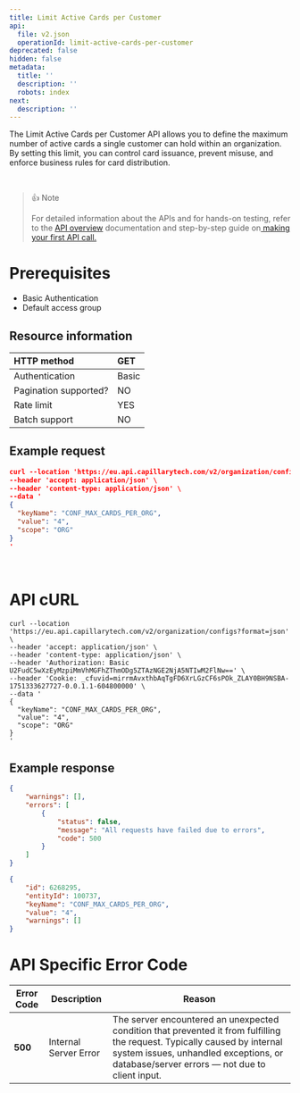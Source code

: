 ```yaml
---
title: Limit Active Cards per Customer
api:
  file: v2.json
  operationId: limit-active-cards-per-customer
deprecated: false
hidden: false
metadata:
  title: ''
  description: ''
  robots: index
next:
  description: ''
---
```

The Limit Active Cards per Customer API allows you to define the maximum number of active cards a single customer can hold within an organization. By setting this limit, you can control card issuance, prevent misuse, and enforce business rules for card distribution.

<br />

> 👍 Note
>
> For detailed information about the APIs and for hands-on testing, refer to the [API overview](https://docs.capillarytech.com/reference/apioverview) documentation and step-by-step guide on[ making your first API call.](https://docs.capillarytech.com/reference/make-your-first-api-call)

# Prerequisites

*   Basic Authentication
*   Default access group

## Resource information

| HTTP method           | GET   |
| :-------------------- | :---- |
| Authentication        | Basic |
| Pagination supported? | NO    |
| Rate limit            | YES   |
| Batch support         | NO    |

## Example request

```json Sample request
curl --location 'https://eu.api.capillarytech.com/v2/organization/configs?format=json' \
--header 'accept: application/json' \
--header 'content-type: application/json' \
--data '
{
  "keyName": "CONF_MAX_CARDS_PER_ORG",
  "value": "4",
  "scope": "ORG"
}
'
```

<br />

# API cURL

```curl
curl --location 'https://eu.api.capillarytech.com/v2/organization/configs?format=json' \
--header 'accept: application/json' \
--header 'content-type: application/json' \
--header 'Authorization: Basic U2FudC5wXzEyMzpiMmVhMGFhZThmODg5ZTAzNGE2NjA5NTIwM2FlNw==' \
--header 'Cookie: _cfuvid=mirrmAvxthbAqTgFD6XrLGzCF6sPOk_ZLAY0BH9NSBA-1751333627727-0.0.1.1-604800000' \
--data '
{
  "keyName": "CONF_MAX_CARDS_PER_ORG",
  "value": "4",
  "scope": "ORG"
}
'
```

## Example response

```json Sample response
{
    "warnings": [],
    "errors": [
        {
            "status": false,
            "message": "All requests have failed due to errors",
            "code": 500
        }
    ]
}
```
```json Sample response
{
    "id": 6268295,
    "entityId": 100737,
    "keyName": "CONF_MAX_CARDS_PER_ORG",
    "value": "4",
    "warnings": []
}
```

# API Specific Error Code

| **Error Code** | **Description**       | **Reason**                                                                                                                                                                                                           |
| -------------- | --------------------- | -------------------------------------------------------------------------------------------------------------------------------------------------------------------------------------------------------------------- |
| **500**        | Internal Server Error | The server encountered an unexpected condition that prevented it from fulfilling the request. Typically caused by internal system issues, unhandled exceptions, or database/server errors — not due to client input. |
